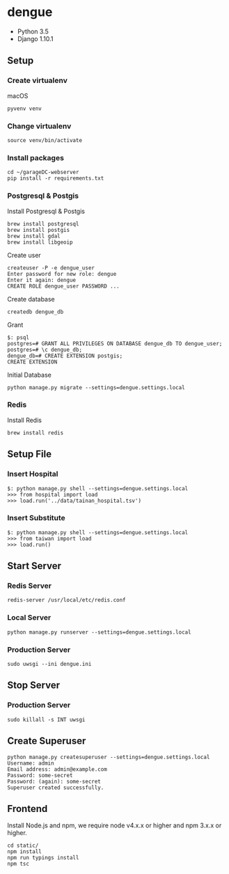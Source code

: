 # dengue

* Python 3.5
* Django 1.10.1

## Setup

### Create virtualenv

macOS

    pyvenv venv

### Change virtualenv

	source venv/bin/activate

### Install packages

	cd ~/garageDC-webserver
	pip install -r requirements.txt

### Postgresql & Postgis

Install Postgresql & Postgis

	brew install postgresql
    brew install postgis
    brew install gdal
    brew install libgeoip

Create user

	createuser -P -e dengue_user
	Enter password for new role: dengue
	Enter it again: dengue
	CREATE ROLE dengue_user PASSWORD ...

Create database

	createdb dengue_db

Grant

	$: psql
	postgres=# GRANT ALL PRIVILEGES ON DATABASE dengue_db TO dengue_user;
    postgres=# \c dengue_db;
    dengue_db=# CREATE EXTENSION postgis;
    CREATE EXTENSION

Initial Database

	python manage.py migrate --settings=dengue.settings.local

### Redis

Install Redis

    brew install redis

## Setup File

### Insert Hospital

    $: python manage.py shell --settings=dengue.settings.local
    >>> from hospital import load
    >>> load.run('../data/tainan_hospital.tsv')

### Insert Substitute

    $: python manage.py shell --settings=dengue.settings.local
    >>> from taiwan import load
    >>> load.run()

## Start Server

### Redis Server

    redis-server /usr/local/etc/redis.conf

### Local Server

	python manage.py runserver --settings=dengue.settings.local

### Production Server

    sudo uwsgi --ini dengue.ini


## Stop Server

### Production Server

    sudo killall -s INT uwsgi

## Create Superuser

    python manage.py createsuperuser --settings=dengue.settings.local
    Username: admin
    Email address: admin@example.com
    Password: some-secret
    Password: (again): some-secret
    Superuser created successfully.

## Frontend

Install Node.js and npm, we require node v4.x.x or higher and npm 3.x.x or higher.

    cd static/
    npm install
    npm run typings install
    npm tsc
